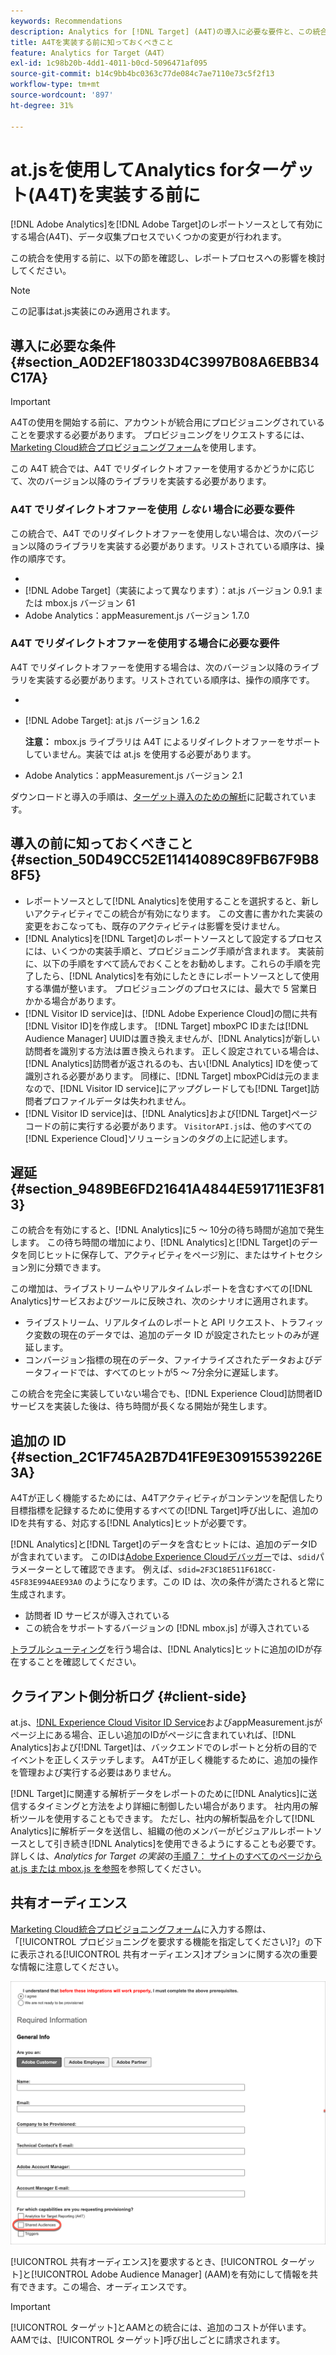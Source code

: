 ```yaml
---
keywords: Recommendations
description: Analytics for [!DNL Target] (A4T)の導入に必要な要件と、この統合を実装する前に考慮する必要がある事項について説明します。
title: A4Tを実装する前に知っておくべきこと
feature: Analytics for Target（A4T）
exl-id: 1c98b20b-4dd1-4011-b0cd-5096471af095
source-git-commit: b14c9bb4bc0363c77de084c7ae7110e73c5f2f13
workflow-type: tm+mt
source-wordcount: '897'
ht-degree: 31%

---
```


# at.jsを使用してAnalytics forターゲット(A4T)を実装する前に

[!DNL Adobe Analytics]を[!DNL Adobe Target]のレポートソースとして有効にする場合(A4T)、データ収集プロセスでいくつかの変更が行われます。

この統合を使用する前に、以下の節を確認し、レポートプロセスへの影響を検討してください。

>[!NOTE]
>
>この記事はat.js実装にのみ適用されます。

## 導入に必要な条件 {#section_A0D2EF18033D4C3997B08A6EBB34C17A}

>[!IMPORTANT]
>
>A4Tの使用を開始する前に、アカウントが統合用にプロビジョニングされていることを要求する必要があります。 プロビジョニングをリクエストするには、[Marketing Cloud統合プロビジョニングフォーム](https://www.adobe.com/go/audiences)を使用します。

この A4T 統合では、A4T でリダイレクトオファーを使用するかどうかに応じて、次のバージョン以降のライブラリを実装する必要があります。

### A4T でリダイレクトオファーを使用 *しない* 場合に必要な要件

この統合で、A4T でのリダイレクトオファーを使用しない場合は、次のバージョン以降のライブラリを実装する必要があります。リストされている順序は、操作の順序です。

* [!DNL Experience Cloud Visitor ID Service]:visitorAPI.jsバージョン1.8.0
* [!DNL Adobe Target]（実装によって異なります）：at.js バージョン 0.9.1 または mbox.js バージョン 61
* Adobe Analytics：appMeasurement.js バージョン 1.7.0

### A4T でリダイレクトオファーを使用する場合に必要な要件

A4T でリダイレクトオファーを使用する場合は、次のバージョン以降のライブラリを実装する必要があります。リストされている順序は、操作の順序です。

* [!DNL Experience Cloud Visitor ID Service]:visitorAPI.jsバージョン2.3.0
* [!DNL Adobe Target]: at.js バージョン 1.6.2

   **注意：** mbox.js ライブラリは A4T によるリダイレクトオファーをサポートしていません。実装では at.js を使用する必要があります。

* Adobe Analytics：appMeasurement.js バージョン 2.1

ダウンロードと導入の手順は、[ターゲット導入のための解析](/help/c-integrating-target-with-mac/a4t/a4timplementation.md)に記載されています。

## 導入の前に知っておくべきこと {#section_50D49CC52E11414089C89FB67F9B88F5}

* レポートソースとして[!DNL Analytics]を使用することを選択すると、新しいアクティビティでこの統合が有効になります。 この文書に書かれた実装の変更をおこなっても、既存のアクティビティは影響を受けません。
* [!DNL Analytics]を[!DNL Target]のレポートソースとして設定するプロセスには、いくつかの実装手順と、プロビジョニング手順が含まれます。 実装前に、以下の手順をすべて読んでおくことをお勧めします。これらの手順を完了したら、[!DNL Analytics]を有効にしたときにレポートソースとして使用する準備が整います。 プロビジョニングのプロセスには、最大で 5 営業日かかる場合があります。
* [!DNL Visitor ID service]は、[!DNL Adobe Experience Cloud]の間に共有[!DNL Visitor ID]を作成します。 [!DNL Target] mboxPC IDまたは[!DNL Audience Manager] UUIDは置き換えませんが、[!DNL Analytics]が新しい訪問者を識別する方法は置き換えられます。 正しく設定されている場合は、[!DNL Analytics]訪問者が返されるのも、古い[!DNL Analytics] IDを使って識別される必要があります。 同様に、[!DNL Target] mboxPCidは元のままなので、[!DNL Visitor ID service]にアップグレードしても[!DNL Target]訪問者プロファイルデータは失われません。
* [!DNL Visitor ID service]は、[!DNL Analytics]および[!DNL Target]ページコードの前に実行する必要があります。 `VisitorAPI.js`は、他のすべての[!DNL Experience Cloud]ソリューションのタグの上に記述します。

## 遅延 {#section_9489BE6FD21641A4844E591711E3F813}

この統合を有効にすると、[!DNL Analytics]に5 ～ 10分の待ち時間が追加で発生します。 この待ち時間の増加により、[!DNL Analytics]と[!DNL Target]のデータを同じヒットに保存して、アクティビティをページ別に、またはサイトセクション別に分類できます。

この増加は、ライブストリームやリアルタイムレポートを含むすべての[!DNL Analytics]サービスおよびツールに反映され、次のシナリオに適用されます。

* ライブストリーム、リアルタイムのレポートと API リクエスト、トラフィック変数の現在のデータでは、追加のデータ ID が設定されたヒットのみが遅延します。
* コンバージョン指標の現在のデータ、ファイナライズされたデータおよびデータフィードでは、すべてのヒットが5 ～ 7分余分に遅延します。

この統合を完全に実装していない場合でも、[!DNL Experience Cloud]訪問者IDサービスを実装した後は、待ち時間が長くなる開始が発生します。

## 追加の ID {#section_2C1F745A2B7D41FE9E30915539226E3A}

A4Tが正しく機能するためには、A4Tアクティビティがコンテンツを配信したり目標指標を記録するために使用するすべての[!DNL Target]呼び出しに、追加のIDを共有する、対応する[!DNL Analytics]ヒットが必要です。

[!DNL Analytics]と[!DNL Target]のデータを含むヒットには、追加のデータIDが含まれています。 このIDは[Adobe Experience Cloudデバッガー](https://experienceleague.adobe.com/docs/debugger/using/experience-cloud-debugger.html)では、`sdid`パラメーターとして確認できます。 例えば、`sdid=2F3C18E511F618CC-45F83E994AEE93A0` のようになります。この ID は、次の条件が満たされると常に生成されます。

* 訪問者 ID サービスが導入されている
* この統合をサポートするバージョンの [!DNL mbox.js] が導入されている

[トラブルシューティング](/help/c-integrating-target-with-mac/a4t/c-a4t-troubleshooting/a4t-troubleshooting.md)を行う場合は、[!DNL Analytics]ヒットに追加のIDが存在することを確認してください。

## クライアント側分析ログ {#client-side}

at.js、[!DNL Experience Cloud Visitor ID Service]およびappMeasurement.jsがページ上にある場合、正しい追加のIDがページに含まれていれば、[!DNL Analytics]および[!DNL Target]は、バックエンドでのレポートと分析の目的でイベントを正しくステッチします。 A4Tが正しく機能するために、追加の操作を管理および実行する必要はありません。

[!DNL Target]に関連する解析データをレポートのために[!DNL Analytics]に送信するタイミングと方法をより詳細に制御したい場合があります。 社内用の解析ツールを使用することもできます。 ただし、社内の解析製品を介して[!DNL Analytics]に解析データを送信し、組織の他のメンバーがビジュアルレポートソースとして引き続き[!DNL Analytics]を使用できるようにすることも必要です。 詳しくは、*Analytics for Target の実装*&#x200B;の[手順 7： サイトのすべてのページから at.js または mbox.js を参照](/help/c-integrating-target-with-mac/a4t/a4timplementation.md#step7)を参照してください。

## 共有オーディエンス

[Marketing Cloud統合プロビジョニングフォーム](https://www.adobe.com/go/audiences)に入力する際は、「[!UICONTROL プロビジョニングを要求する機能を指定してください]?」の下に表示される[!UICONTROL 共有オーディエンス]オプションに関する次の重要な情報に注意してください。

![要求フォーム](/help/c-integrating-target-with-mac/a4t/assets/request-form.png)

[!UICONTROL 共有オーディエンス]を要求するとき、[!UICONTROL ターゲット]と[!UICONTROL Adobe Audience Manager] (AAM)を有効にして情報を共有できます。この場合、オーディエンスです。

>[!IMPORTANT]
>
>[!UICONTROL ターゲット]とAAMとの統合には、追加のコストが伴います。 AAMでは、[!UICONTROL ターゲット]呼び出しごとに請求されます。
